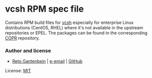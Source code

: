# vcsh RPM spec file

Contains RPM build files for [vcsh](https://github.com/RichiH/vcsh) especially for enterprise Linux distributions (CentOS, RHEL) where it's not available in the upstream repositories or EPEL. The packages can be found in the corresponding [COPR](https://copr.fedorainfracloud.org/coprs/ganto/vcsh) repository.

### Author and license

- [Reto Gantenbein](https://linuxmonk.ch/) | [e-email](mailto:reto.gantenbein@linuxmonk.ch) | [GitHub](https://github.com/ganto)

License: [MIT](https://tldrlegal.com/license/mit-license)
